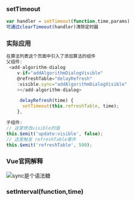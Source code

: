 ### setTimeout
```js
var handler = setTimeout(function,time,params)
可通过clearTimeout(handler)清除定时器
```
### 实际应用
```js
在算法列表这个页面中引入了添加算法的组件  
父组件: 
 <add-algorithm-dialog
    v-if="addAlgorithmDialogVisible"
    @refreshTable="delayRefresh"
    :visible.sync="addAlgorithmDialogVisible"
    ></add-algorithm-dialog>

     delayRefresh(time) {
      setTimeout(this.refreshTable, time);
    },

子组件:   
// 这里修改visible的值
this.$emit('update:visible', false);
// 这里触发 refreshTable事件
this.$emit('refreshTable', 500);

```
### Vue官网解释
![sync是个语法糖](https://s1.ax1x.com/2020/07/22/UHdWM4.png)

### setInterval(function,time)